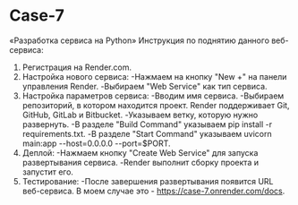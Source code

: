 # Case-7
«Разработка сервиса на Python»
Инструкция по поднятию данного веб-сервиса:
1. Регистрация на Render.com.
2. Настройка нового сервиса:
   -Нажмаем на кнопку "New +" на панели управления Render.
   -Выбираем "Web Service" как тип сервиса.
3. Настройка параметров сервиса:
   -Вводим имя сервиса.
   -Выбираем репозиторий, в котором находится проект. Render поддерживает Git, GitHub, GitLab и Bitbucket.
   -Указываем ветку, которую нужно развернуть.
   -В разделе "Build Command" указываем pip install -r requirements.txt.
   -В разделе "Start Command" указываем uvicorn main:app --host=0.0.0.0 --port=$PORT.
4. Деплой:
   -Нажмаем кнопку "Create Web Service" для запуска развертывания сервиса.
   -Render выполнит сборку проекта и запустит его.
5. Тестирование:
   -После завершения развертывания появится URL веб-сервиса. В моем случае это - https://case-7.onrender.com/docs.
